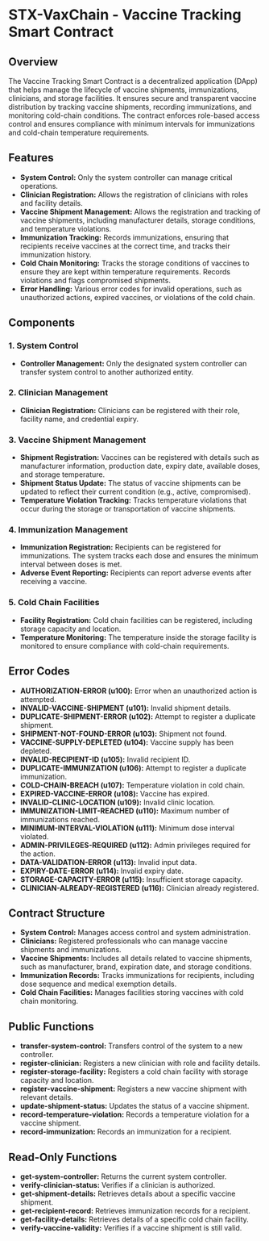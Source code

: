 # STX-VaxChain - Vaccine Tracking Smart Contract

## Overview

The Vaccine Tracking Smart Contract is a decentralized application (DApp) that helps manage the lifecycle of vaccine shipments, immunizations, clinicians, and storage facilities. It ensures secure and transparent vaccine distribution by tracking vaccine shipments, recording immunizations, and monitoring cold-chain conditions. The contract enforces role-based access control and ensures compliance with minimum intervals for immunizations and cold-chain temperature requirements.

## Features

- **System Control:** Only the system controller can manage critical operations.
- **Clinician Registration:** Allows the registration of clinicians with roles and facility details.
- **Vaccine Shipment Management:** Allows the registration and tracking of vaccine shipments, including manufacturer details, storage conditions, and temperature violations.
- **Immunization Tracking:** Records immunizations, ensuring that recipients receive vaccines at the correct time, and tracks their immunization history.
- **Cold Chain Monitoring:** Tracks the storage conditions of vaccines to ensure they are kept within temperature requirements. Records violations and flags compromised shipments.
- **Error Handling:** Various error codes for invalid operations, such as unauthorized actions, expired vaccines, or violations of the cold chain.

## Components

### 1. **System Control**
- **Controller Management:** Only the designated system controller can transfer system control to another authorized entity.

### 2. **Clinician Management**
- **Clinician Registration:** Clinicians can be registered with their role, facility name, and credential expiry.

### 3. **Vaccine Shipment Management**
- **Shipment Registration:** Vaccines can be registered with details such as manufacturer information, production date, expiry date, available doses, and storage temperature.
- **Shipment Status Update:** The status of vaccine shipments can be updated to reflect their current condition (e.g., active, compromised).
- **Temperature Violation Tracking:** Tracks temperature violations that occur during the storage or transportation of vaccine shipments.

### 4. **Immunization Management**
- **Immunization Registration:** Recipients can be registered for immunizations. The system tracks each dose and ensures the minimum interval between doses is met.
- **Adverse Event Reporting:** Recipients can report adverse events after receiving a vaccine.

### 5. **Cold Chain Facilities**
- **Facility Registration:** Cold chain facilities can be registered, including storage capacity and location.
- **Temperature Monitoring:** The temperature inside the storage facility is monitored to ensure compliance with cold-chain requirements.

## Error Codes

- **AUTHORIZATION-ERROR (u100):** Error when an unauthorized action is attempted.
- **INVALID-VACCINE-SHIPMENT (u101):** Invalid shipment details.
- **DUPLICATE-SHIPMENT-ERROR (u102):** Attempt to register a duplicate shipment.
- **SHIPMENT-NOT-FOUND-ERROR (u103):** Shipment not found.
- **VACCINE-SUPPLY-DEPLETED (u104):** Vaccine supply has been depleted.
- **INVALID-RECIPIENT-ID (u105):** Invalid recipient ID.
- **DUPLICATE-IMMUNIZATION (u106):** Attempt to register a duplicate immunization.
- **COLD-CHAIN-BREACH (u107):** Temperature violation in cold chain.
- **EXPIRED-VACCINE-ERROR (u108):** Vaccine has expired.
- **INVALID-CLINIC-LOCATION (u109):** Invalid clinic location.
- **IMMUNIZATION-LIMIT-REACHED (u110):** Maximum number of immunizations reached.
- **MINIMUM-INTERVAL-VIOLATION (u111):** Minimum dose interval violated.
- **ADMIN-PRIVILEGES-REQUIRED (u112):** Admin privileges required for the action.
- **DATA-VALIDATION-ERROR (u113):** Invalid input data.
- **EXPIRY-DATE-ERROR (u114):** Invalid expiry date.
- **STORAGE-CAPACITY-ERROR (u115):** Insufficient storage capacity.
- **CLINICIAN-ALREADY-REGISTERED (u116):** Clinician already registered.

## Contract Structure

- **System Control:** Manages access control and system administration.
- **Clinicians:** Registered professionals who can manage vaccine shipments and immunizations.
- **Vaccine Shipments:** Includes all details related to vaccine shipments, such as manufacturer, brand, expiration date, and storage conditions.
- **Immunization Records:** Tracks immunizations for recipients, including dose sequence and medical exemption details.
- **Cold Chain Facilities:** Manages facilities storing vaccines with cold chain monitoring.

## Public Functions

- **transfer-system-control:** Transfers control of the system to a new controller.
- **register-clinician:** Registers a new clinician with role and facility details.
- **register-storage-facility:** Registers a cold chain facility with storage capacity and location.
- **register-vaccine-shipment:** Registers a new vaccine shipment with relevant details.
- **update-shipment-status:** Updates the status of a vaccine shipment.
- **record-temperature-violation:** Records a temperature violation for a vaccine shipment.
- **record-immunization:** Records an immunization for a recipient.

## Read-Only Functions

- **get-system-controller:** Returns the current system controller.
- **verify-clinician-status:** Verifies if a clinician is authorized.
- **get-shipment-details:** Retrieves details about a specific vaccine shipment.
- **get-recipient-record:** Retrieves immunization records for a recipient.
- **get-facility-details:** Retrieves details of a specific cold chain facility.
- **verify-vaccine-validity:** Verifies if a vaccine shipment is still valid.